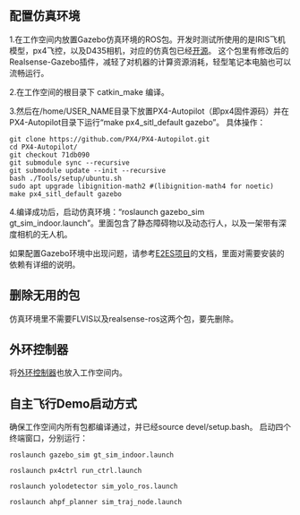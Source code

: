 ## 配置仿真环境

1.在工作空间内放置Gazebo仿真环境的ROS包。开发时测试所使用的是IRIS飞机模型，px4飞控，以及D435相机，对应的仿真包已经[开源](https://github.com/arclab-hku/gazebo_playground)。
这个包里有修改后的Realsense-Gazebo插件，减轻了对机器的计算资源消耗，轻型笔记本电脑也可以流畅运行。

2.在工作空间的根目录下 catkin_make 编译。

3.然后在/home/USER_NAME目录下放置PX4-Autopilot（即px4固件源码）并在PX4-Autopilot目录下运行“make px4_sitl_default gazebo”。
具体操作：
````
git clone https://github.com/PX4/PX4-Autopilot.git
cd PX4-Autopilot/
git checkout 71db090
git submodule sync --recursive
git submodule update --init --recursive
bash ./Tools/setup/ubuntu.sh
sudo apt upgrade libignition-math2 #(libignition-math4 for noetic)
make px4_sitl_default gazebo
````

4.编译成功后，启动仿真环境：“roslaunch gazebo_sim gt_sim_indoor.launch”。里面包含了静态障碍物以及动态行人，以及一架带有深度相机的无人机。


如果配置Gazebo环境中出现问题，请参考[E2ES项目](https://github.com/HKPolyU-UAV/E2ES)的文档，里面对需要安装的依赖有详细的说明。


## 删除无用的包
仿真环境里不需要FLVIS以及realsense-ros这两个包，要先删除。

## 外环控制器

将[外环控制器](https://github.com/chenhanpolyu/px4Controller-linear)也放入工作空间内。

## 自主飞行Demo启动方式
确保工作空间内所有包都编译通过，并已经source devel/setup.bash。
启动四个终端窗口，分别运行：

````
roslaunch gazebo_sim gt_sim_indoor.launch

roslaunch px4ctrl run_ctrl.launch

roslaunch yolodetector sim_yolo_ros.launch 

roslaunch ahpf_planner sim_traj_node.launch
````



